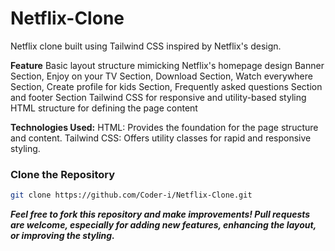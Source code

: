 # Netflix-Clone
Netflix clone built using Tailwind CSS inspired by Netflix's design.

**Feature**
Basic layout structure mimicking Netflix's homepage design Banner Section, Enjoy on your TV Section, Download Section, Watch everywhere Section, Create profile for kids Section, Frequently asked questions Section  and footer Section
Tailwind CSS for responsive and utility-based styling
HTML structure for defining the page content


**Technologies Used:**
HTML: Provides the foundation for the page structure and content.
Tailwind CSS: Offers utility classes for rapid and responsive styling.

### Clone the Repository
```bash 
git clone https://github.com/Coder-i/Netflix-Clone.git
```

***Feel free to fork this repository and make improvements! Pull requests are welcome, especially for adding new features, enhancing the layout, or improving the styling.***





